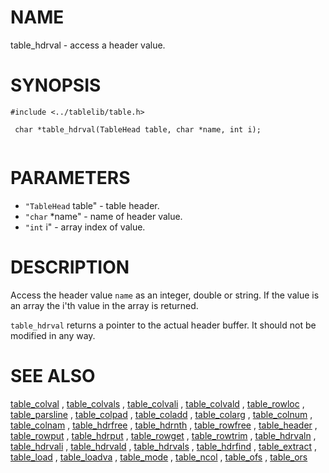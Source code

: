 

NAME
====
 table_hdrval  - access a header value.

SYNOPSIS
========
 

```
#include <../tablelib/table.h>

 char *table_hdrval(TableHead table, char *name, int i);
 

```
PARAMETERS
==========
  * `"TableHead` table" - table header.
  * `"char` *name" - name of header value.
  * `"int` i" - array index of value.

DESCRIPTION
===========
 Access the header value `name` as an integer, double or string. If the value
 is an array the i'th value in the array is returned.
 
 `table_hdrval` returns a pointer to the actual header buffer. It should not
 be modified in any way.

SEE ALSO
========
[table_colval](table_colval.html)
 ,
[table_colvals](table_colvals.html)
 ,
[table_colvali](table_colvali.html)
 ,
[table_colvald](table_colvald.html)
 ,
[table_rowloc](table_rowloc.html)
 ,
[table_parsline](table_parsline.html)
 ,
[table_colpad](table_colpad.html)
 ,
[table_coladd](table_coladd.html)
 ,
[table_colarg](table_colarg.html)
 ,
[table_colnum](table_colnum.html)
 ,
[table_colnam](table_colnam.html)
 ,
[table_hdrfree](table_hdrfree.html)
 ,
[table_hdrnth](table_hdrnth.html)
 ,
[table_rowfree](table_rowfree.html)
 ,
[table_header](table_header.html)
 ,
[table_rowput](table_rowput.html)
 ,
[table_hdrput](table_hdrput.html)
 ,
[table_rowget](table_rowget.html)
 ,
[table_rowtrim](table_rowtrim.html)
 ,
[table_hdrvaln](table_hdrvaln.html)
 ,
[table_hdrvali](table_hdrvali.html)
 ,
[table_hdrvald](table_hdrvald.html)
 ,
[table_hdrvals](table_hdrvals.html)
 ,
[table_hdrfind](table_hdrfind.html)
 ,
[table_extract](table_extract.html)
 ,
[table_load](table_load.html)
 ,
[table_loadva](table_loadva.html)
 ,
[table_mode](table_mode.html)
 ,
[table_ncol](table_ncol.html)
 ,
[table_ofs](table_ofs.html)
 ,
[table_ors](table_ors.html)
 
